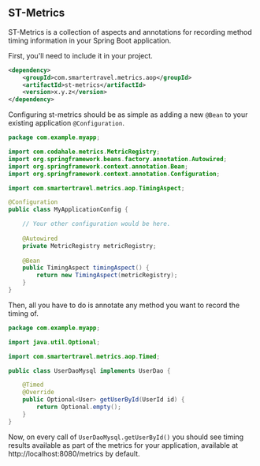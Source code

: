 ## ST-Metrics

ST-Metrics is a collection of aspects and annotations for recording method timing information in your
Spring Boot application.

First, you'll need to include it in your project.

``` xml
<dependency>
    <groupId>com.smartertravel.metrics.aop</groupId>
    <artifactId>st-metrics</artifactId>
    <version>x.y.z</version>
</dependency>
```

Configuring st-metrics should be as simple as adding a new `@Bean` to your existing application `@Configuration`.

``` java
package com.example.myapp;

import com.codahale.metrics.MetricRegistry;
import org.springframework.beans.factory.annotation.Autowired;
import org.springframework.context.annotation.Bean;
import org.springframework.context.annotation.Configuration;

import com.smartertravel.metrics.aop.TimingAspect;

@Configuration
public class MyApplicationConfig {

    // Your other configuration would be here.
    
    @Autowired
    private MetricRegistry metricRegistry;
    
    @Bean
    public TimingAspect timingAspect() {
        return new TimingAspect(metricRegistry);
    }
}
```
    
Then, all you have to do is annotate any method you want to record the timing of.
    
``` java
package com.example.myapp;

import java.util.Optional;

import com.smartertravel.metrics.aop.Timed;

public class UserDaoMysql implements UserDao {

    @Timed
    @Override
    public Optional<User> getUserById(UserId id) {
        return Optional.empty();
    }
}    
```

Now, on every call of `UserDaoMysql.getUserById()` you should see timing results available as part
of the metrics for your application, available at http://localhost:8080/metrics by default.

